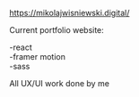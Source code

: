https://mikolajwisniewski.digital/

Current portfolio website:

-react  
-framer motion  
-sass  

All UX/UI work done by me
